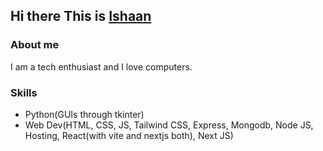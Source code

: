 ## Hi there This is [Ishaan](https://github.com/ishaan-chaturvedi1)

### About me

I am a tech enthusiast and I love computers.

### Skills

* Python(GUIs through tkinter)
* Web Dev(HTML, CSS, JS, Tailwind CSS, Express, Mongodb, Node JS, Hosting, React(with vite and nextjs both), Next JS)

<!--
**ishaan-chaturvedi1/ishaan-chaturvedi1** is a ✨ _special_ ✨ repository because its `README.md` (this file) appears on your GitHub profile.

Here are some ideas to get you started:

- 🔭 I’m currently working on ...
- 🌱 I’m currently learning ...
- 👯 I’m looking to collaborate on ...
- 🤔 I’m looking for help with ...
- 💬 Ask me about ...
- 📫 How to reach me: ...
- 😄 Pronouns: ...
- ⚡ Fun fact: ...
-->
